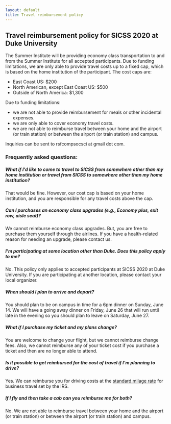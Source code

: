 ```yaml
---
layout: default
title: Travel reimbursement policy
---
```


## Travel reimbursement policy for SICSS 2020 at Duke University

The Summer Institute will be providing economy class transportation to and from the Summer Institute for all accepted participants.  Due to funding limitations, we are only able to provide travel costs up to a fixed cap, which is based on the home institution of the participant. The cost caps are:

- East Coast US: $200
- North American, except East Coast US: $500
- Outside of North America: $1,300

Due to funding limitations:
- we are not able to provide reimbursement for meals or other incidental expenses.  
- we are only able to cover economy travel costs.
- we are not able to reimburse travel between your home and the airport (or train station) or between the airport (or train station) and campus.

Inquiries can be sent to rsfcompsocsci at gmail dot com.

### Frequently asked questions:

##### What if I'd like to come to travel to SICSS from somewhere other than my home institution or travel from SICSS to somewhere other than my home institution?  

That would be fine.  However, our cost cap is based on your home institution, and you are responsible for any travel costs above the cap.

##### Can I purchases an economy class upgrades (e.g., Economy plus, exit row, aisle seat)?

We cannot reimburse economy class upgrades.  But, you are free to purchase them yourself through the airlines.  If you have a health-related reason for needing an upgrade, please contact us.

##### I'm participating at some location other than Duke.  Does this policy apply to me?

No.  This policy only applies to accepted participants at SICSS 2020 at Duke University.  If you are participating at another location, please contact your local organizer.

##### When should I plan to arrive and depart?

You should plan to be on campus in time for a 6pm dinner on Sunday, June 14.  We will have a going away dinner on Friday, June 26 that will run until late in the evening so you should plan to leave on Saturday, June 27.

##### What if I purchase my ticket and my plans change?

You are welcome to change your flight, but we cannot reimburse change fees.  Also, we cannot reimburse any of your ticket cost if you purchase a ticket and then are no longer able to attend.

##### Is it possible to get reimbursed for the cost of travel if I'm planning to drive?

Yes.  We can reimburse you for driving costs at the [standard milage rate](https://www.irs.gov/tax-professionals/standard-mileage-rates) for business travel set by the IRS.

##### If I fly and then take a cab can you reimburse me for both?

No. We are not able to reimburse travel between your home and the airport (or train station) or between the airport (or train station) and campus. 

